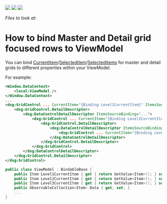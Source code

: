 <!-- default badges list -->
![](https://img.shields.io/endpoint?url=https://codecentral.devexpress.com/api/v1/VersionRange/128647419/21.1.5%2B)
[![](https://img.shields.io/badge/Open_in_DevExpress_Support_Center-FF7200?style=flat-square&logo=DevExpress&logoColor=white)](https://supportcenter.devexpress.com/ticket/details/E4402)
[![](https://img.shields.io/badge/📖_How_to_use_DevExpress_Examples-e9f6fc?style=flat-square)](https://docs.devexpress.com/GeneralInformation/403183)
<!-- default badges end -->
<!-- default file list -->
*Files to look at*:

# How to bind Master and Detail grid focused rows to ViewModel

You can bind [CurrentItem](https://docs.devexpress.com/WPF/DevExpress.Xpf.Grid.DataControlBase.CurrentItem)/[SelectedItem](https://docs.devexpress.com/WPF/DevExpress.Xpf.Grid.DataControlBase.SelectedItem)/[SelectedItems](https://docs.devexpress.com/WPF/DevExpress.Xpf.Grid.DataControlBase.SelectedItems) for master and detail grids to different properties within your ViewModel.

For example:

```xml
<Window.DataContext>
    <local:ViewModel />
</Window.DataContext>
...
<dxg:GridControl ... CurrentItem="{Binding Level1CurrentItem}" ItemsSource="{Binding Data}">
    <dxg:GridControl.DetailDescriptor>
        <dxg:DataControlDetailDescriptor ItemsSourceBinding="...">
            <dxg:GridControl ... CurrentItem="{Binding Level2CurrentItem}">
                <dxg:GridControl.DetailDescriptor>
                    <dxg:DataControlDetailDescriptor ItemsSourceBinding="...">
                        <dxg:GridControl ... CurrentItem="{Binding Level3CurrentItem}" />
                    </dxg:DataControlDetailDescriptor>
                </dxg:GridControl.DetailDescriptor>
            </dxg:GridControl>
        </dxg:DataControlDetailDescriptor>
    </dxg:GridControl.DetailDescriptor>
</dxg:GridControl>
```

```cs
public class ViewModel : BindableBase {
    public Item Level1CurrentItem { get { return GetValue<Item>(); } set { SetValue(value); } }
    public Item Level2CurrentItem { get { return GetValue<Item>(); } set { SetValue(value); } }
    public Item Level3CurrentItem { get { return GetValue<Item>(); } set { SetValue(value); } }
    public ObservableCollection<Item> Data { get; set; }
    ...
}
```